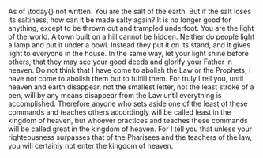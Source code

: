 As of \\today{} not written.
You are the salt of the earth. But if the salt loses its saltiness, how can it be made salty again? It is no longer good for anything, except to be thrown out and trampled underfoot.
You are the light of the world. A town built on a hill cannot be hidden. Neither do people light a lamp and put it under a bowl. Instead they put it on its stand, and it gives light to everyone in the house. In the same way, let your light shine before others, that they may see your good deeds and glorify your Father in heaven.
Do not think that I have come to abolish the Law or the Prophets; I have not come to abolish them but to fulfill them. For truly I tell you, until heaven and earth disappear, not the smallest letter, not the least stroke of a pen, will by any means disappear from the Law until everything is accomplished. Therefore anyone who sets aside one of the least of these commands and teaches others accordingly will be called least in the kingdom of heaven, but whoever practices and teaches these commands will be called great in the kingdom of heaven. For I tell you that unless your righteousness surpasses that of the Pharisees and the teachers of the law, you will certainly not enter the kingdom of heaven.
